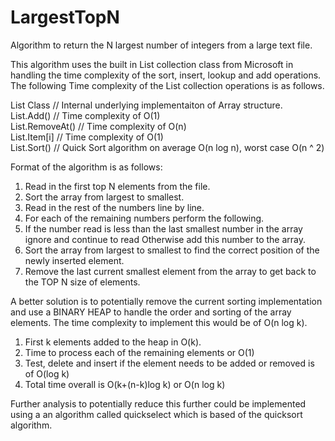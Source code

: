 # LargestTopN
Algorithm to return the N largest number of integers from a large text file.

This algorithm uses the built in List collection class from Microsoft in handling the time complexity of the sort, 
insert, lookup and add operations. The following Time complexity of the List collection operations is as follows.

List Class      // Internal underlying implementaiton of Array structure.<br>
List.Add()      // Time complexity of O(1)<br>
List.RemoveAt() // Time complexity of O(n)<br>
List.Item[i]    // Time complexity of O(1)<br>
List.Sort()     // Quick Sort algorithm on average O(n log n), worst case O(n ^ 2)<br>

Format of the algorithm is as follows:<br>

1. Read in the first top N elements from the file.<br>
2. Sort the array from largest to smallest.<br>
3. Read in the rest of the numbers line by line.
4. For each of the remaining numbers perform the following.
5. If the number read is less than the last smallest number in the array ignore and continue to read Otherwise add this number to the array.<br>
6. Sort the array from largest to smallest to find the correct position of the newly inserted element.
7. Remove the last current smallest element from the array to get back to the TOP N size of elements.

A better solution is to potentially remove the current sorting implementation and use a BINARY HEAP to handle the order and sorting of the array elements. The time complexity to implement this would be of O(n log k).

1. First k elements added to the heap in O(k).
2. Time to process each of the remaining elements or O(1)
3. Test, delete and insert if the element needs to be added or removed is of O(log k)
4. Total time overall is O(k+(n-k)log k) or O(n log k)

Further analysis to potentially reduce this further could be implemented using a an algorithm called quickselect which is based of the quicksort algorithm.


